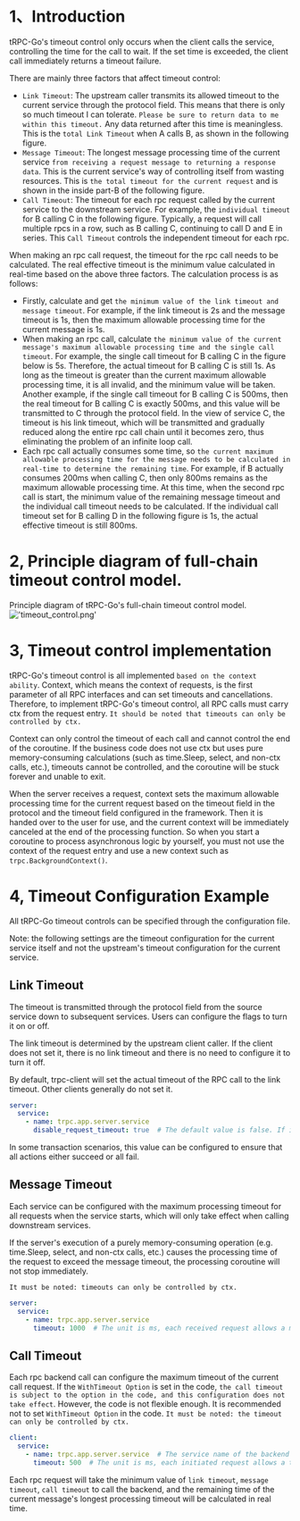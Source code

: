 # 1、Introduction

tRPC-Go's timeout control only occurs when the client calls the service, controlling the time for the call to wait. If the set time is exceeded, the client call immediately returns a timeout failure.

There are mainly three factors that affect timeout control:

- `Link Timeout`: The upstream caller transmits its allowed timeout to the current service through the protocol field. This means that there is only so much timeout I can tolerate. `Please be sure to return data to me within this timeout.` Any data returned after this time is meaningless. This is the `total Link Timeout` when A calls B, as shown in the following figure.
- `Message Timeout`: The longest message processing time of the current service `from receiving a request message to returning a response data`. This is the current service's way of controlling itself from wasting resources. This is `the total timeout for the current request` and is shown in the inside part-B of the following figure.
- `Call Timeout`: The timeout for each rpc request called by the current service to the downstream service. For example, the `individual timeout` for B calling C in the following figure. Typically, a request will call multiple rpcs in a row, such as B calling C, continuing to call D and E in series. This `Call Timeout` controls the independent timeout for each rpc.

When making an rpc call request, the timeout for the rpc call needs to be calculated. The real effective timeout is the minimum value calculated in real-time based on the above three factors. The calculation process is as follows:

- Firstly, calculate and get `the minimum value of the link timeout and message timeout`. For example, if the link timeout is 2s and the message timeout is 1s, then the maximum allowable processing time for the current message is 1s.
- When making an rpc call, calculate `the minimum value of the current message's maximum allowable processing time and the single call timeout`. For example, the single call timeout for B calling C in the figure below is 5s. Therefore, the actual timeout for B calling C is still 1s. As long as the timeout is greater than the current maximum allowable processing time, it is all invalid, and the minimum value will be taken. Another example, if the single call timeout for B calling C is 500ms, then the real timeout for B calling C is exactly 500ms, and this value will be transmitted to C through the protocol field. In the view of service C, the timeout is his link timeout, which will be transmitted and gradually reduced along the entire rpc call chain until it becomes zero, thus eliminating the problem of an infinite loop call.
- Each rpc call actually consumes some time, so `the current maximum allowable processing time for the message needs to be calculated in real-time to determine the remaining time`. For example, if B actually consumes 200ms when calling C, then only 800ms remains as the maximum allowable processing time. At this time, when the second rpc call is start, the minimum value of the remaining message timeout and the individual call timeout needs to be calculated. If the individual call timeout set for B calling D in the following figure is 1s, the actual effective timeout is still 800ms.

# 2, Principle diagram of full-chain timeout control model.
Principle diagram of tRPC-Go's full-chain timeout control model.
![ 'timeout_control.png'](/.resources/user_guide/timeout_control/timeout_control.png)

# 3, Timeout control implementation

tRPC-Go's timeout control is all implemented `based on the context ability`. Context, which means the context of requests, is the first parameter of all RPC interfaces and can set timeouts and cancellations. Therefore, to implement tRPC-Go's timeout control, all RPC calls must carry ctx from the request entry. `It should be noted that timeouts can only be controlled by ctx.`

Context can only control the timeout of each call and cannot control the end of the coroutine. If the business code does not use ctx but uses pure memory-consuming calculations (such as time.Sleep, select, and non-ctx calls, etc.), timeouts cannot be controlled, and the coroutine will be stuck forever and unable to exit.

When the server receives a request, context sets the maximum allowable processing time for the current request based on the timeout field in the protocol and the timeout field configured in the framework. Then it is handed over to the user for use, and the current context will be immediately canceled at the end of the processing function. So when you start a coroutine to process asynchronous logic by yourself, you must not use the context of the request entry and use a new context such as `trpc.BackgroundContext()`.

# 4, Timeout Configuration Example

All tRPC-Go timeout controls can be specified through the configuration file.

Note: the following settings are the timeout configuration for the current service itself and not the upstream's timeout configuration for the current service.

## Link Timeout

The timeout is transmitted through the protocol field from the source service down to subsequent services. Users can configure the flags to turn it on or off.

The link timeout is determined by the upstream client caller. If the client does not set it, there is no link timeout and there is no need to configure it to turn it off.

By default, trpc-client will set the actual timeout of the RPC call to the link timeout. Other clients generally do not set it.

```yaml
server:
  service:
    - name: trpc.app.server.service
      disable_request_timeout: true  # The default value is false. If it is false, the timeout will inherit the upstream service's setting time. If it is configured as true, it will disable this feature, indicating that the timeout transmitted to me by the protocol during the upstream service call will be ignored.
```
In some transaction scenarios, this value can be configured to ensure that all actions either succeed or all fail.

## Message Timeout

Each service can be configured with the maximum processing timeout for all requests when the service starts, which will only take effect when calling downstream services.

If the server's execution of a purely memory-consuming operation (e.g. time.Sleep, select, and non-ctx calls, etc.) causes the processing time of the request to exceed the message timeout, the processing coroutine will not stop immediately.

`It must be noted: timeouts can only be controlled by ctx.`

```yaml
server:
  service:
    - name: trpc.app.server.service
      timeout: 1000  # The unit is ms, each received request allows a maximum execution time of 1000ms, so pay attention to the timeout allocation of all serial rpc calls in the current request, the default is 0, no timeout is set
```

## Call Timeout
Each rpc backend call can configure the maximum timeout of the current call request. If the `WithTimeout Option` is set in the code, `the call timeout is subject to the option in the code, and this configuration does not take effect`. However, the code is not flexible enough. It is recommended not to set `WithTimeout Option` in the code.
`It must be noted: the timeout can only be controlled by ctx.`
```yaml
client:
  service:
    - name: trpc.app.server.service  # The service name of the backend service protocol file, the format is: pbpackagename.pbservicename
      timeout: 500  # The unit is ms, each initiated request allows a timeout of up to 500ms, the default is 0, no timeout is set, that is, infinite waiting
```
Each rpc request will take the minimum value of `link timeout`, `message timeout`, `call timeout` to call the backend, and the remaining time of the current message's longest processing timeout will be calculated in real time.
